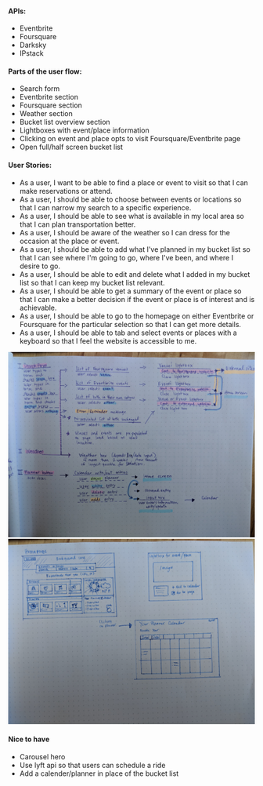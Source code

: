 #### APIs:
* Eventbrite
* Foursquare
* Darksky
* IPstack

#### Parts of the user flow:

* Search form
* Eventbrite section
* Foursquare section
* Weather section
* Bucket list overview section
* Lightboxes with event/place information
* Clicking on event and place opts to visit Foursquare/Eventbrite page
* Open full/half screen bucket list

#### User Stories:
* As a user, I want to be able to find a place or event to visit so that I can make reservations or attend.
* As a user, I should be able to choose between events or locations so that I can narrow my
search to a specific experience.
* As a user, I should be able to see what is available in my local area so that I can plan transportation better.
* As a user, I should be aware of the weather so I can dress for the occasion at the place or event.
* As a user, I should be able to add what I've planned in my bucket list so that I can see where I'm going to go, where I've been, and where I desire to go.
* As a user, I should be able to edit and delete what I added in my bucket list so that I can keep my bucket list relevant.
* As a user, I should be able to get a summary of the event or place so that I can make a better decision if the event or place is of interest and is achievable.
* As a user, I should be able to go to the homepage on either Eventbrite or Foursquare for the particular selection so that I can get more details.
* As a user, I should be able to tab and select events or places with a keyboard so that I feel the website is accessible to me.

![alt text](images/userflow.jpg)
![alt text](images/wireframe.jpg)

#### Nice to have

* Carousel hero
* Use lyft api so that users can schedule a ride
* Add a calender/planner in place of the bucket list